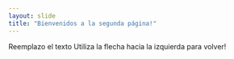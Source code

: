 ```yaml
---
layout: slide
title: "Bienvenidos a la segunda página!"
---
```

Reemplazo el texto
Utiliza la flecha hacia la izquierda para volver!
